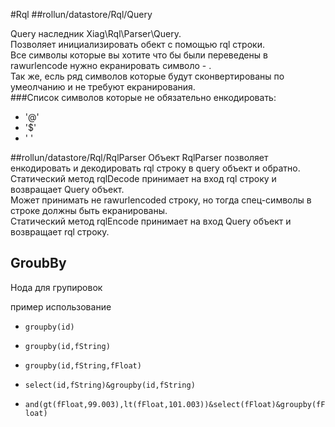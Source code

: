 #Rql
##rollun/datastore/Rql/Query

Query наследник Xiag\Rql\Parser\Query.  
Позволяет инициализировать обект с помощью rql строки.  
Все символы которые вы хотите что бы были переведены в rawurlencode нужно екранировать символо - \.  
Так же, есль ряд символов которые будут сконвертированы по умеолчанию и не требуют екранирования.  
###Список символов которые не обязательно енкодировать:  
* '@'
* '$'
* ' '

##rollun/datastore/Rql/RqlParser
Объект RqlParser позволяет енкодировать и декодировать rql строку в query объект и обратно.  
Статический метод rqlDecode принимает на вход rql строку и возвращает Query объект.  
    Может принимать не rawurlencoded строку, но тогда спец-символы в строке должны быть екранированы.  
Статический метод rqlEncode принимает на вход Query объект и возвращает rql строку.

## GroubBy

Нода для групировок 

пример использование 
* `groupby(id)`

* `groupby(id,fString)`

* `groupby(id,fString,fFloat)`

* `select(id,fString)&groupby(id,fString)`

* `and(gt(fFloat,99.003),lt(fFloat,101.003))&select(fFloat)&groupby(fFloat)`
